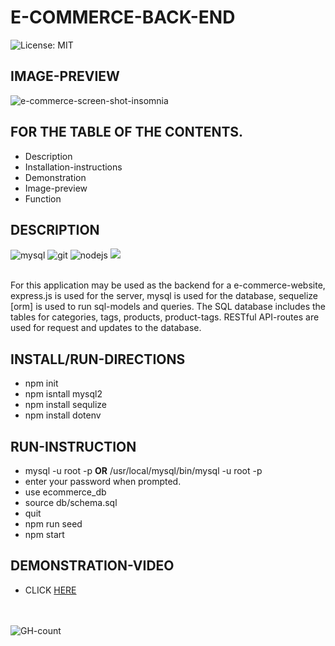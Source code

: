 # E-COMMERCE-BACK-END
![License: MIT](https://img.shields.io/badge/License-MIT-yellow.svg)

## IMAGE-PREVIEW
![e-commerce-screen-shot-insomnia](https://user-images.githubusercontent.com/94572199/167315240-a13198a3-3389-4a6c-82df-32ed3a0f9bb7.png)

## FOR THE TABLE OF THE CONTENTS.
* Description
* Installation-instructions
* Demonstration
* Image-preview
* Function

## DESCRIPTION
<div>
  <img src="https://img.shields.io/badge/MySQL-005C84?style=for-the-badge&logo=mysql&logoColor=white" alt="mysql"/>
  <img src="https://img.shields.io/badge/GIT-E44C30?style=for-the-badge&logo=git&logoColor=white" alt="git"/>
  <img src="https://img.shields.io/badge/Node.js-339933?style=for-the-badge&logo=nodedotjs&logoColor=white" alt="nodejs"/>
  <img src="https://img.shields.io/badge/Insomnia-5849be?style=for-the-badge&logo=Insomnia&logoColor=white" alt"insomnia"/>
  <br/>
  <br/>
  </div>
  
For this application may be used as the backend for a e-commerce-website, express.js is used for the server, mysql is used for the database, sequelize [orm] is used to run sql-models and queries.  The SQL database includes the tables for categories, tags, products, product-tags.  RESTful API-routes are used for request and updates to the database.

## INSTALL/RUN-DIRECTIONS
* npm init
* npm isntall mysql2
* npm install sequlize
* npm install dotenv

## RUN-INSTRUCTION
* mysql -u root -p  **OR**  /usr/local/mysql/bin/mysql -u root -p
* enter your password when prompted.
* use ecommerce_db
* source db/schema.sql
* quit
* npm run seed
* npm start

## DEMONSTRATION-VIDEO
* CLICK [HERE](https://drive.google.com/file/d/1BkM0Y4RCfFPBxjPTxvQV_43fLpBbwoJ5/view?usp=sharing)
<div id="badges">
  <br/>
  <br/>
  <img src="https://hits.seeyoufarm.com/api/count/incr/badge.svg?url=https%3A%2F%2Fgithub.com%2F{username}1212%2Fhit-counter" alt="GH-count"/>
  </div>
